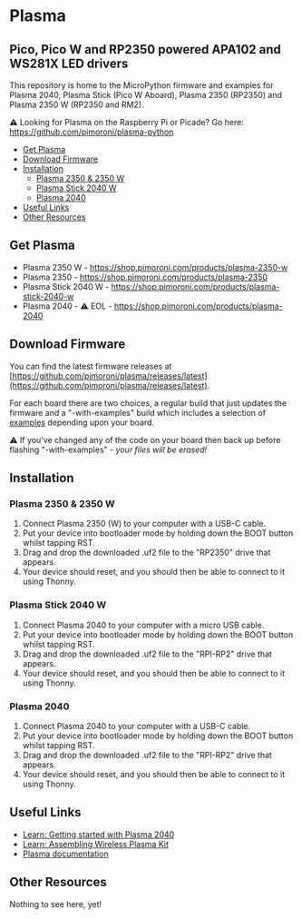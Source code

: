 # Plasma <!-- omit in toc -->

## Pico, Pico W and RP2350 powered APA102 and WS281X LED drivers <!-- omit in toc -->

This repository is home to the MicroPython firmware and examples for Plasma 2040, Plasma Stick (Pico W Aboard), Plasma 2350 (RP2350) and Plasma 2350 W (RP2350 and RM2).

:warning: Looking for Plasma on the Raspberry Pi or Picade? Go here: https://github.com/pimoroni/plasma-python

- [Get Plasma](#get-plasma)
- [Download Firmware](#download-firmware)
- [Installation](#installation)
  - [Plasma 2350 \& 2350 W](#plasma-2350--2350-w)
  - [Plasma Stick 2040 W](#plasma-stick-2040-w)
  - [Plasma 2040](#plasma-2040)
- [Useful Links](#useful-links)
- [Other Resources](#other-resources)


## Get Plasma

* Plasma 2350 W - https://shop.pimoroni.com/products/plasma-2350-w
* Plasma 2350 - https://shop.pimoroni.com/products/plasma-2350
* Plasma Stick 2040 W - https://shop.pimoroni.com/products/plasma-stick-2040-w
* Plasma 2040 - :warning: EOL - https://shop.pimoroni.com/products/plasma-2040

## Download Firmware

You can find the latest firmware releases at [https://github.com/pimoroni/plasma/releases/latest](https://github.com/pimoroni/plasma/releases/latest).

For each board there are two choices, a regular build that just updates the firmware and a "-with-examples" build which includes a selection of [examples](examples) depending upon your board.

:warning: If you've changed any of the code on your board then back up before flashing "-with-examples" - *your files will be erased!*

## Installation

### Plasma 2350 & 2350 W

1. Connect Plasma 2350 (W) to your computer with a USB-C cable.
2. Put your device into bootloader mode by holding down the BOOT button whilst tapping RST.
3. Drag and drop the downloaded .uf2 file to the "RP2350" drive that appears.
4. Your device should reset, and you should then be able to connect to it using Thonny.

### Plasma Stick 2040 W

1. Connect Plasma 2040 to your computer with a micro USB cable.
2. Put your device into bootloader mode by holding down the BOOT button whilst tapping RST.
3. Drag and drop the downloaded .uf2 file to the "RPI-RP2" drive that appears.
4. Your device should reset, and you should then be able to connect to it using Thonny.

### Plasma 2040

1. Connect Plasma 2040 to your computer with a USB-C cable.
2. Put your device into bootloader mode by holding down the BOOT button whilst tapping RST.
3. Drag and drop the downloaded .uf2 file to the "RPI-RP2" drive that appears.
4. Your device should reset, and you should then be able to connect to it using Thonny.

## Useful Links

* [Learn: Getting started with Plasma 2040](https://learn.pimoroni.com/article/plasma-2040)
* [Learn: Assembling Wireless Plasma Kit](https://learn.pimoroni.com/article/assembling-wireless-plasma-kit)
* [Plasma documentation](docs/plasma.md)

## Other Resources

Nothing to see here, yet!
